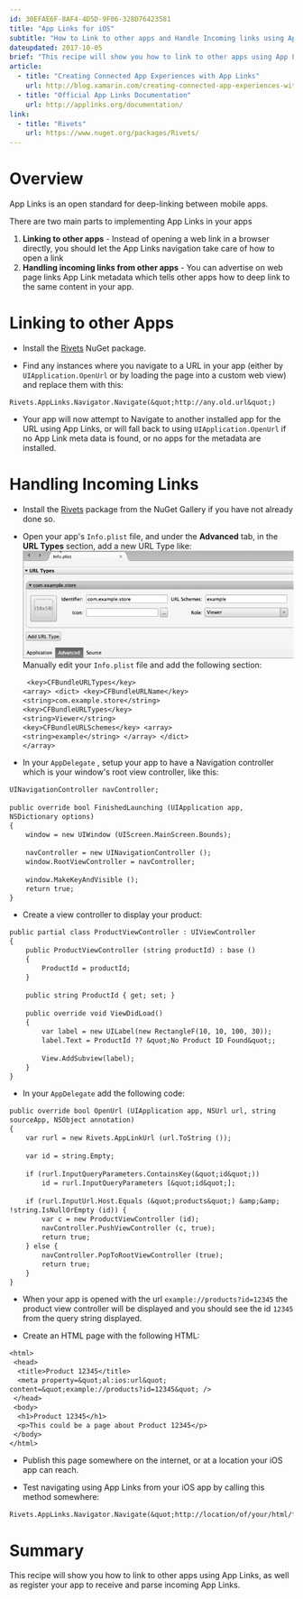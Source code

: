 ```yaml
---
id: 30EFAE6F-8AF4-4D5D-9F06-328D76423581
title: "App Links for iOS"
subtitle: "How to Link to other apps and Handle Incoming links using App Links"
dateupdated: 2017-10-05
brief: "This recipe will show you how to link to other apps using App Links, as well as register your app to receive and parse incoming App Links."
article:
  - title: "Creating Connected App Experiences with App Links" 
    url: http://blog.xamarin.com/creating-connected-app-experiences-with-app-links-and-rivets-with-xamarin/
  - title: "Official App Links Documentation" 
    url: http://applinks.org/documentation/
link:
  - title: "Rivets" 
    url: https://www.nuget.org/packages/Rivets/
---
```


<a name="Overview" class="injected"></a>


# Overview

App Links is an open standard for deep-linking between mobile apps.

There are two main parts to implementing App Links in your apps

1.  **Linking to other apps** - Instead of opening a web link in a browser directly, you should let the App Links navigation take care of how to open a link
1.  **Handling incoming links from other apps** - You can advertise on web page links App Link metadata which tells other apps how to deep link to the same content in your app.


 <a name="Linking to other Apps" class="injected"></a>


# Linking to other Apps

-  Install the [Rivets](https://www.nuget.org/packages/Rivets/) NuGet package.

-  Find any instances where you navigate to a URL in your app (either by  `UIApplication.OpenUrl` or by loading the page into a custom web view) and replace them with this:


```
Rivets.AppLinks.Navigator.Navigate(&quot;http://any.old.url&quot;)
```

-  Your app will now attempt to Navigate to another installed app for the URL using App Links, or will fall back to using  `UIApplication.OpenUrl` if no App Link meta data is found, or no apps for the metadata are installed.


 <a name="Handling Incoming Links" class="injected"></a>


# Handling Incoming Links

-  Install the [Rivets](https://www.nuget.org/packages/Rivets/) package from
   the NuGet Gallery if you have not already done so.

-  <ide name="xs">Open your app&#39;s  `Info.plist` file, and under the  **Advanced** tab, in the  **URL Types** section, add a new URL Type like:<br/> ![Image of Info.plist configuration](Images/app-links-incoming-ios-infoplist.png)</ide><ide name="vs">Manually edit your <code>Info.plist</code> file and add the following section:<br/><pre><code>
&lt;key&gt;CFBundleURLTypes&lt;/key&gt;
	&lt;array&gt;
		&lt;dict&gt;
			&lt;key&gt;CFBundleURLName&lt;/key&gt;
			&lt;string&gt;com.example.store&lt;/string&gt;
			&lt;key&gt;CFBundleURLTypes&lt;/key&gt;
			&lt;string&gt;Viewer&lt;/string&gt;
			&lt;key&gt;CFBundleURLSchemes&lt;/key&gt;
			&lt;array&gt;
				&lt;string&gt;example&lt;/string&gt;
			&lt;/array&gt;
		&lt;/dict&gt;
	&lt;/array&gt;
</code></pre></ide>

-  In your  `AppDelegate` , setup your app to have a Navigation controller which is your window&#39;s root view controller, like this:
  
```
UINavigationController navController;

public override bool FinishedLaunching (UIApplication app, NSDictionary options)
{
    window = new UIWindow (UIScreen.MainScreen.Bounds);

    navController = new UINavigationController ();
    window.RootViewController = navController;

    window.MakeKeyAndVisible ();
    return true;
}
```

-  Create a view controller to display your product:


```
public partial class ProductViewController : UIViewController
{
    public ProductViewController (string productId) : base ()
    {
        ProductId = productId;
    }

    public string ProductId { get; set; }

    public override void ViewDidLoad()
    {
        var label = new UILabel(new RectangleF(10, 10, 100, 30));
        label.Text = ProductId ?? &quot;No Product ID Found&quot;;

        View.AddSubview(label);
    }
}
```

-  In your  `AppDelegate` add the following code:


```
public override bool OpenUrl (UIApplication app, NSUrl url, string sourceApp, NSObject annotation)
{
    var rurl = new Rivets.AppLinkUrl (url.ToString ());

    var id = string.Empty;

    if (rurl.InputQueryParameters.ContainsKey(&quot;id&quot;))
        id = rurl.InputQueryParameters [&quot;id&quot;];

    if (rurl.InputUrl.Host.Equals (&quot;products&quot;) &amp;&amp; !string.IsNullOrEmpty (id)) {
        var c = new ProductViewController (id);
        navController.PushViewController (c, true);
        return true;
    } else {
        navController.PopToRootViewController (true);
        return true;
    }
}
```

-  When your app is opened with the url  `example://products?id=12345` the product view controller will be displayed and you should see the id  `12345` from the query string displayed.


-  Create an HTML page with the following HTML:




```
<html>
 <head>
  <title>Product 12345</title>
  <meta property=&quot;al:ios:url&quot; content=&quot;example://products?id=12345&quot; />
 </head>
 <body>
  <h1>Product 12345</h1>
  <p>This could be a page about Product 12345</p>
 </body>
</html>
```

-  Publish this page somewhere on the internet, or at a location your iOS app can reach.


-  Test navigating using App Links from your iOS app by calling this method somewhere:




```
Rivets.AppLinks.Navigator.Navigate(&quot;http://location/of/your/html/file.html&quot;);
```

 <a name="Summary" class="injected"></a>


# Summary

This recipe will show you how to link to other apps using App Links, as well as register your app to receive and parse incoming App Links.


